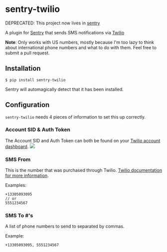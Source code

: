 # sentry-twilio
DEPRECATED: This project now lives in [sentry](https://github.com/getsentry/sentry/tree/master/src/sentry_plugins/twilio)

A plugin for [Sentry](https://www.getsentry.com/) that sends SMS notifications via [Twilio](http://www.twilio.com/)

**Note**: Only works with US numbers, mostly because I'm too lazy to think about international phone numbers and what to do with them. Feel free to submit a pull request.

## Installation
`$ pip install sentry-twilio`

Sentry will automagically detect that it has been installed.

## Configuration
`sentry-twilio` needs 4 pieces of information to set this up correctly.

### Account SID & Auth Token
The Account SID and Auth Token can both be found on your [Twilio account dashboard](https://www.twilio.com/user/account).
![](http://i.imgur.com/Km3cI.png)

### SMS From # 
This is the number that was purchased through Twilio. [Twilio documentation for more information](https://www.twilio.com/help/faq/phone-numbers).

Examples:
```
+13305093095
// or
5551234567
```

### SMS To #'s
A list of phone numbers to send to separated by commas.

Example:
```
+13305093095, 5551234567
```
